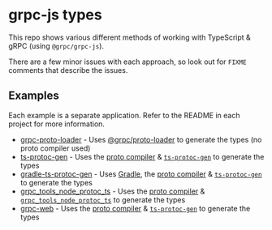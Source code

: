 # grpc-js types

This repo shows various different methods of working with TypeScript & gRPC (using `@grpc/grpc-js`).

There are a few minor issues with each approach, so look out for `FIXME` comments that describe the issues.

## Examples

Each example is a separate application. Refer to the README in each project for more information.

- [grpc-proto-loader](./examples/grpc-proto-loader) - Uses [@grpc/proto-loader](https://www.npmjs.com/package/@grpc/proto-loader) to generate the types (no proto compiler used)
- [ts-protoc-gen](./examples/ts-protoc-gen) - Uses the [proto compiler](https://www.npmjs.com/package/grpc-tools) & [`ts-protoc-gen`](https://www.npmjs.com/package/ts-protoc-gen) to generate the types
- [gradle-ts-protoc-gen](./examples/gradle-ts-protoc-gen) - Uses [Gradle](https://gradle.org/), the [proto compiler](https://www.npmjs.com/package/grpc-tools) & [`ts-protoc-gen`](https://www.npmjs.com/package/ts-protoc-gen) to generate the types
- [grpc_tools_node_protoc_ts](./examples/grpc_tools_node_protoc_ts) - Uses the [proto compiler](https://www.npmjs.com/package/grpc-tools) & [`grpc_tools_node_protoc_ts`](https://www.npmjs.com/package/grpc_tools_node_protoc_ts) to generate the types
- [grpc-web](./examples/grpc-web) - Uses the [proto compiler](https://www.npmjs.com/package/grpc-tools) & [`ts-protoc-gen`](https://www.npmjs.com/package/ts-protoc-gen) to generate the types
